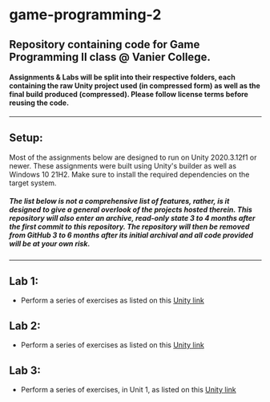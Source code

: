 # game-programming-2
Repository containing code for Game Programming II class @ Vanier College.
---
#### Assignments & Labs will be split into their respective folders, each containing the raw Unity project used (in compressed form) as well as the final build produced (compressed). Please follow license terms before reusing the code.
---
## Setup:
Most of the assignments below are designed to run on Unity 2020.3.12f1 or newer. These assignments were built using Unity's builder as well as Windows 10 21H2. Make sure to install the required dependencies on the target system. 

##### The list below is not a comprehensive list of features, rather, is it designed to give a general overlook of the projects hosted therein. This repository will also enter an archive, read-only state 3 to 4 months after the first commit to this repository. The repository will then be removed from GitHub 3 to 6 months after its initial archival and all code provided will be at your own risk.
---
## Lab 1:
- Perform a series of exercises as listed on this [Unity link](https://learn.unity.com/project/creator-kit-fps?uv=2020.3)

## Lab 2:
- Perform a series of exercises as listed on this [Unity link](https://learn.unity.com/tutorial/using-c-to-launch-projectiles?uv=2020.1)

## Lab 3:
- Perform a series of exercises, in Unit 1, as listed on this [Unity link](https://learn.unity.com/course/create-with-code)